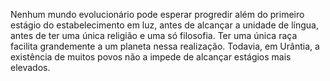 ﻿Nenhum mundo evolucionário pode esperar progredir além do primeiro estágio do estabelecimento em luz, antes de alcançar a unidade de língua, antes de ter uma única religião e uma só filosofia. Ter uma única raça facilita grandemente a um planeta nessa realização. Todavia, em Urântia, a existência de muitos povos não a impede de alcançar estágios mais elevados.